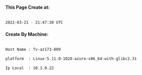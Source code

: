 
   
#### This Page Create at:

```bash

2022-03-21 - 21:47:30 UTC

```

#### Create By Machine:

```bash

Host Name : fv-az173-809

platform  : Linux-5.11.0-1028-azure-x86_64-with-glibc2.31

Ip Local  : 10.1.0.22

```

